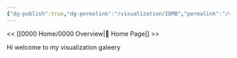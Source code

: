 ```yaml
---
{"dg-publish":true,"dg-permalink":"/visualization/IDMB","permalink":"/visualization/IDMB/","title":"Data Visualization Overview","dgShowLocalGraph":true,"dgEnableSearch":true,"noteIcon":""}
---
```


<< [[0000 Home/0000 Overview\|🏡 Home Page]] >>

Hi welcome to my visualization galeery